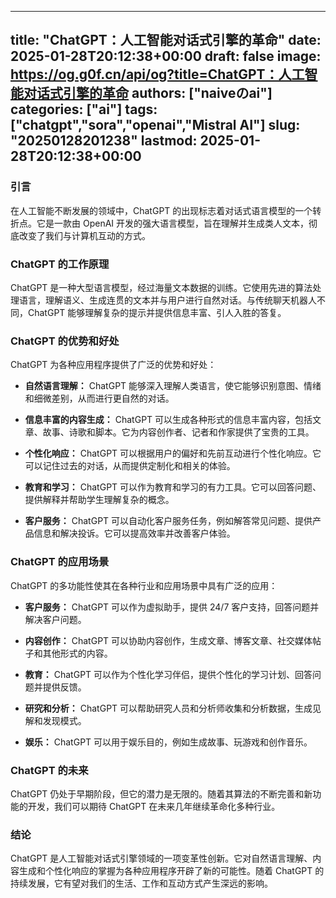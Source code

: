
---
title: "ChatGPT：人工智能对话式引擎的革命"
date: 2025-01-28T20:12:38+00:00
draft: false
image: https://og.g0f.cn/api/og?title=ChatGPT：人工智能对话式引擎的革命
authors: ["naiveのai"]
categories: ["ai"]
tags: ["chatgpt","sora","openai","Mistral AI"]
slug: "20250128201238"
lastmod: 2025-01-28T20:12:38+00:00
---
### 引言

在人工智能不断发展的领域中，ChatGPT 的出现标志着对话式语言模型的一个转折点。它是一款由 OpenAI 开发的强大语言模型，旨在理解并生成类人文本，彻底改变了我们与计算机互动的方式。

### ChatGPT 的工作原理

ChatGPT 是一种大型语言模型，经过海量文本数据的训练。它使用先进的算法处理语言，理解语义、生成连贯的文本并与用户进行自然对话。与传统聊天机器人不同，ChatGPT 能够理解复杂的提示并提供信息丰富、引人入胜的答复。

### ChatGPT 的优势和好处

ChatGPT 为各种应用程序提供了广泛的优势和好处：

- **自然语言理解：** ChatGPT 能够深入理解人类语言，使它能够识别意图、情绪和细微差别，从而进行更自然的对话。

- **信息丰富的内容生成：** ChatGPT 可以生成各种形式的信息丰富内容，包括文章、故事、诗歌和脚本。它为内容创作者、记者和作家提供了宝贵的工具。

- **个性化响应：** ChatGPT 可以根据用户的偏好和先前互动进行个性化响应。它可以记住过去的对话，从而提供定制化和相关的体验。

- **教育和学习：** ChatGPT 可以作为教育和学习的有力工具。它可以回答问题、提供解释并帮助学生理解复杂的概念。

- **客户服务：** ChatGPT 可以自动化客户服务任务，例如解答常见问题、提供产品信息和解决投诉。它可以提高效率并改善客户体验。

### ChatGPT 的应用场景

ChatGPT 的多功能性使其在各种行业和应用场景中具有广泛的应用：

- **客户服务：** ChatGPT 可以作为虚拟助手，提供 24/7 客户支持，回答问题并解决客户问题。

- **内容创作：** ChatGPT 可以协助内容创作，生成文章、博客文章、社交媒体帖子和其他形式的内容。

- **教育：** ChatGPT 可以作为个性化学习伴侣，提供个性化的学习计划、回答问题并提供反馈。

- **研究和分析：** ChatGPT 可以帮助研究人员和分析师收集和分析数据，生成见解和发现模式。

- **娱乐：** ChatGPT 可以用于娱乐目的，例如生成故事、玩游戏和创作音乐。

### ChatGPT 的未来

ChatGPT 仍处于早期阶段，但它的潜力是无限的。随着其算法的不断完善和新功能的开发，我们可以期待 ChatGPT 在未来几年继续革命化多种行业。

### 结论

ChatGPT 是人工智能对话式引擎领域的一项变革性创新。它对自然语言理解、内容生成和个性化响应的掌握为各种应用程序开辟了新的可能性。随着 ChatGPT 的持续发展，它有望对我们的生活、工作和互动方式产生深远的影响。